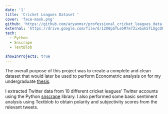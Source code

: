 ```yaml
---
date: '1'
title: 'Cricket Leagues Dataset '
cover: 'face-mask.png'
github: 'https://github.com/aryanmsr/professional_cricket_leagues_data'
external: 'https://drive.google.com/file/d/12O0pSfLe5M7m73ix6uk5TLUgcQOVHulS/view'
tech:
  - Python
  - Snscrape
  - TextBlob

showInProjects: true
---
```


The overall purpose of this project was to create a complete and clean dataset that would later be used to perform Econometric analysis on for my undergraduate [thesis](https://drive.google.com/file/d/12O0pSfLe5M7m73ix6uk5TLUgcQOVHulS/view).

I extracted Twitter data from 10 different cricket leagues' Twitter accounts using the Python [snscrape](https://github.com/JustAnotherArchivist/snscrape) library. I also performed some basic sentiment analysis using Textblob to obtain polarity and subjectivity scores from the relevant tweets.
